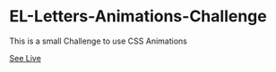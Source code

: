 # EL-Letters-Animations-Challenge

This is a small Challenge to use CSS Animations

[See Live](https://a-awad1.github.io/EL-Letters-Animations-Challenge/)
